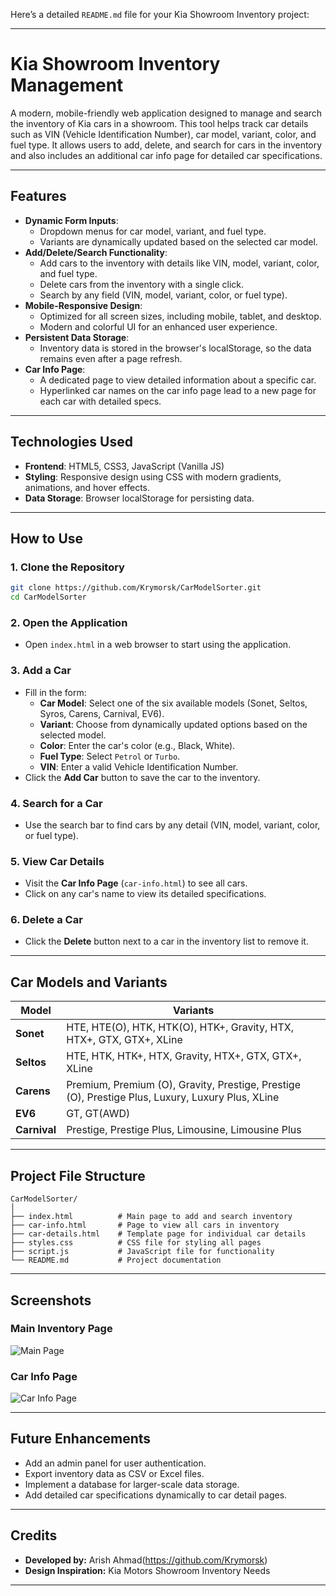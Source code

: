 Here’s a detailed `README.md` file for your Kia Showroom Inventory project:

---

# Kia Showroom Inventory Management

A modern, mobile-friendly web application designed to manage and search the inventory of Kia cars in a showroom. This tool helps track car details such as VIN (Vehicle Identification Number), car model, variant, color, and fuel type. It allows users to add, delete, and search for cars in the inventory and also includes an additional car info page for detailed car specifications.

---

## **Features**

- **Dynamic Form Inputs**:
  - Dropdown menus for car model, variant, and fuel type.
  - Variants are dynamically updated based on the selected car model.
- **Add/Delete/Search Functionality**:
  - Add cars to the inventory with details like VIN, model, variant, color, and fuel type.
  - Delete cars from the inventory with a single click.
  - Search by any field (VIN, model, variant, color, or fuel type).
- **Mobile-Responsive Design**:
  - Optimized for all screen sizes, including mobile, tablet, and desktop.
  - Modern and colorful UI for an enhanced user experience.
- **Persistent Data Storage**:
  - Inventory data is stored in the browser's localStorage, so the data remains even after a page refresh.
- **Car Info Page**:
  - A dedicated page to view detailed information about a specific car.
  - Hyperlinked car names on the car info page lead to a new page for each car with detailed specs.

---

## **Technologies Used**

- **Frontend**: HTML5, CSS3, JavaScript (Vanilla JS)
- **Styling**: Responsive design using CSS with modern gradients, animations, and hover effects.
- **Data Storage**: Browser localStorage for persisting data.

---

## **How to Use**

### **1. Clone the Repository**
```bash
git clone https://github.com/Krymorsk/CarModelSorter.git
cd CarModelSorter
```

### **2. Open the Application**
- Open `index.html` in a web browser to start using the application.

### **3. Add a Car**
- Fill in the form:
  - **Car Model**: Select one of the six available models (Sonet, Seltos, Syros, Carens, Carnival, EV6).
  - **Variant**: Choose from dynamically updated options based on the selected model.
  - **Color**: Enter the car's color (e.g., Black, White).
  - **Fuel Type**: Select `Petrol` or `Turbo`.
  - **VIN**: Enter a valid Vehicle Identification Number.
- Click the **Add Car** button to save the car to the inventory.

### **4. Search for a Car**
- Use the search bar to find cars by any detail (VIN, model, variant, color, or fuel type).

### **5. View Car Details**
- Visit the **Car Info Page** (`car-info.html`) to see all cars.
- Click on any car's name to view its detailed specifications.

### **6. Delete a Car**
- Click the **Delete** button next to a car in the inventory list to remove it.

---

## **Car Models and Variants**

| Model       | Variants                                                                                       |
|-------------|-----------------------------------------------------------------------------------------------|
| **Sonet**   | HTE, HTE(O), HTK, HTK(O), HTK+, Gravity, HTX, HTX+, GTX, GTX+, XLine                          |
| **Seltos**  | HTE, HTK, HTK+, HTX, Gravity, HTX+, GTX, GTX+, XLine                                          |
| **Carens**  | Premium, Premium (O), Gravity, Prestige, Prestige (O), Prestige Plus, Luxury, Luxury Plus, XLine |
| **EV6**     | GT, GT(AWD)                                                                                   |
| **Carnival**| Prestige, Prestige Plus, Limousine, Limousine Plus                                            |

---

## **Project File Structure**

```
CarModelSorter/
│
├── index.html          # Main page to add and search inventory
├── car-info.html       # Page to view all cars in inventory
├── car-details.html    # Template page for individual car details
├── styles.css          # CSS file for styling all pages
├── script.js           # JavaScript file for functionality
└── README.md           # Project documentation
```

---

## **Screenshots**

### **Main Inventory Page**
![Main Page](https://github.com/Krymorsk/CarModelSorter/main/screenshots/main-page.png)

### **Car Info Page**
![Car Info Page](https://github.com/Krymorsk/CarModelSorter/main/screenshots/car-info-page.png)

---

## **Future Enhancements**

- Add an admin panel for user authentication.
- Export inventory data as CSV or Excel files.
- Implement a database for larger-scale data storage.
- Add detailed car specifications dynamically to car detail pages.

---

## **Credits**

- **Developed by:** Arish Ahmad(https://github.com/Krymorsk)
- **Design Inspiration:** Kia Motors Showroom Inventory Needs

---

